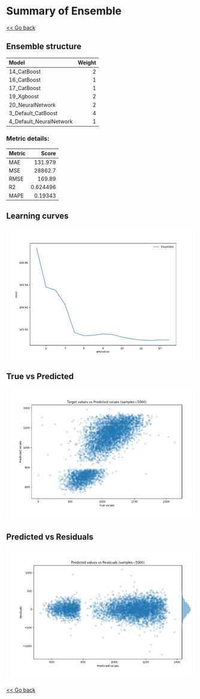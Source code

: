 # Summary of Ensemble

[<< Go back](../README.md)


## Ensemble structure
| Model                   |   Weight |
|:------------------------|---------:|
| 14_CatBoost             |        2 |
| 16_CatBoost             |        1 |
| 17_CatBoost             |        1 |
| 19_Xgboost              |        2 |
| 20_NeuralNetwork        |        2 |
| 3_Default_CatBoost      |        4 |
| 4_Default_NeuralNetwork |        1 |

### Metric details:
| Metric   |        Score |
|:---------|-------------:|
| MAE      |   131.979    |
| MSE      | 28862.7      |
| RMSE     |   169.89     |
| R2       |     0.624496 |
| MAPE     |     0.19343  |



## Learning curves
![Learning curves](learning_curves.png)
## True vs Predicted

![True vs Predicted](true_vs_predicted.png)


## Predicted vs Residuals

![Predicted vs Residuals](predicted_vs_residuals.png)



[<< Go back](../README.md)
